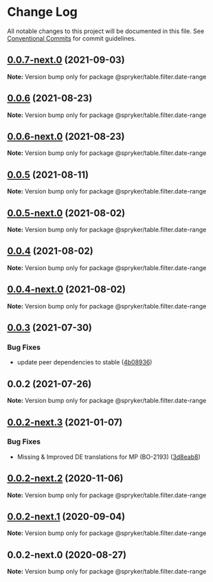 # Change Log

All notable changes to this project will be documented in this file.
See [Conventional Commits](https://conventionalcommits.org) for commit guidelines.

## [0.0.7-next.0](https://github.com/spryker/ui-components/compare/@spryker/table.filter.date-range@0.0.6...@spryker/table.filter.date-range@0.0.7-next.0) (2021-09-03)

**Note:** Version bump only for package @spryker/table.filter.date-range





## [0.0.6](https://github.com/spryker/ui-components/compare/@spryker/table.filter.date-range@0.0.6-next.0...@spryker/table.filter.date-range@0.0.6) (2021-08-23)

**Note:** Version bump only for package @spryker/table.filter.date-range





## [0.0.6-next.0](https://github.com/spryker/ui-components/compare/@spryker/table.filter.date-range@0.0.5...@spryker/table.filter.date-range@0.0.6-next.0) (2021-08-23)

**Note:** Version bump only for package @spryker/table.filter.date-range





## [0.0.5](https://github.com/spryker/ui-components/compare/@spryker/table.filter.date-range@0.0.5-next.0...@spryker/table.filter.date-range@0.0.5) (2021-08-11)

**Note:** Version bump only for package @spryker/table.filter.date-range





## [0.0.5-next.0](https://github.com/spryker/ui-components/compare/@spryker/table.filter.date-range@0.0.4...@spryker/table.filter.date-range@0.0.5-next.0) (2021-08-02)

**Note:** Version bump only for package @spryker/table.filter.date-range





## [0.0.4](https://github.com/spryker/ui-components/compare/@spryker/table.filter.date-range@0.0.4-next.0...@spryker/table.filter.date-range@0.0.4) (2021-08-02)

**Note:** Version bump only for package @spryker/table.filter.date-range





## [0.0.4-next.0](https://github.com/spryker/ui-components/compare/@spryker/table.filter.date-range@0.0.3...@spryker/table.filter.date-range@0.0.4-next.0) (2021-08-02)

**Note:** Version bump only for package @spryker/table.filter.date-range





## [0.0.3](https://github.com/spryker/ui-components/compare/@spryker/table.filter.date-range@0.0.2...@spryker/table.filter.date-range@0.0.3) (2021-07-30)


### Bug Fixes

* update peer dependencies to stable ([4b08936](https://github.com/spryker/ui-components/commit/4b0893691360cf4bd66935aed24873266c98c4e4))





## 0.0.2 (2021-07-26)

**Note:** Version bump only for package @spryker/table.filter.date-range





## [0.0.2-next.3](https://github.com/spryker/ui-components/compare/@spryker/table.filter.date-range@0.0.2-next.2...@spryker/table.filter.date-range@0.0.2-next.3) (2021-01-07)


### Bug Fixes

* Missing & Improved DE translations for MP (BO-2193) ([3d8eab8](https://github.com/spryker/ui-components/commit/3d8eab8f802f8264e38677ef213af60ec77f13bb))





## [0.0.2-next.2](https://github.com/spryker/ui-components/compare/@spryker/table.filter.date-range@0.0.2-next.1...@spryker/table.filter.date-range@0.0.2-next.2) (2020-11-06)

**Note:** Version bump only for package @spryker/table.filter.date-range





## [0.0.2-next.1](https://github.com/spryker/ui-components/compare/@spryker/table.filter.date-range@0.0.2-next.0...@spryker/table.filter.date-range@0.0.2-next.1) (2020-09-04)

**Note:** Version bump only for package @spryker/table.filter.date-range





## 0.0.2-next.0 (2020-08-27)

**Note:** Version bump only for package @spryker/table.filter.date-range
